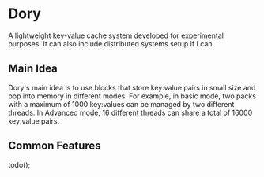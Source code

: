 # Dory

A lightweight key-value cache system developed for experimental purposes. It can also include distributed systems setup if I can.

## Main Idea

Dory's main idea is to use blocks that store key:value pairs in small size and pop into memory in different modes. For example, in basic mode, two packs with a maximum of 1000 key:values can be managed by two different threads. In Advanced mode, 16 different threads can share a total of 16000 key:value pairs.

## Common Features

todo();
